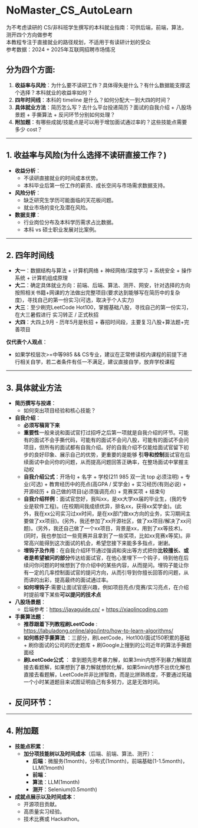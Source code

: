 # NoMaster_CS_AutoLearn
为不考虑读研的 CS/非科班学生撰写的本科就业指南：可供后端，前端，算法，测开四个方向做参考  
本教程专注于直接就业的路径规划，不适用于有读研计划的受众  
参考数据：2024 + 2025年互联网招聘市场情况

## 分为四个方面:
1. **收益率与风险**：为什么要不读研工作？具体得失是什么？有什么数据能支撑这个选择？本科就业的收益率如何？
2. **四年时间线**：本科的 timeline 是什么？如何分配大一到大四的时间？
3. **具体就业方法**：简历怎么写？去什么平台投递简历？面试的自我介绍 + 八股场景题 + 手撕算法 + 反问环节分别如何处理？
4. **附加题**：有哪些成就/技能点是可以用于增加面试通过率的？这些技能点需要多少 cost？

---

## 1. 收益率与风险(为什么选择不读研直接工作？)
- **收益分析**：
  - 不读研直接就业的时间成本优势。
  - 本科毕业后第一份工作的薪资、成长空间与市场需求数据支持。
- **风险分析**：
  - 缺乏研究生学历可能面临的天花板问题。
  - 就业市场的变化及潜在风险。
- **数据支撑**：
  - 行业岗位分布及本科学历需求占比数据。
  - 本科 vs 硕士职业发展对比案例。
---

## 2. 四年时间线
- **大一**：数据结构与算法 + 计算机网络 + 神经网络/深度学习 + 系统安全 + 操作系统 + 计算机组成原理
- **大二**：确定具体就业方向：前端、后端、算法、测开、网安，针对选择的方向 按照相关书籍+网课的方法做出完整项目(要求达到能够写在简历中的复杂度)，寻找自己的第一份实习(可选，取决于个人实力)
- **大三**：至少刷完LeetCode Hot100，掌握基础八股，寻找自己的第一份实习，在大三暑假进行 实习转正 / 正式秋招
- **大四**：大四上9月 - 历年5月是秋招 + 春招时间段，主要复习八股+算法题+完善项目

**仅代表个人观点**：
- 如果学校层次>=中等985 && CS专业，建议在正常修读校内课程的前提下进行相关自学，若二者条件有任一不满足，建议直接自学，放弃学校课程

---

## 3. 具体就业方法
- **简历撰写与投递**：
  - 如何突出项目经验和核心技能？
- **自我介绍**：
  - **必须写稿背下来**
  -  **重要性**一般来说和面试官打过招呼之后第一项就是自我介绍的环节。可能有的面试不会手撕代码，可能有的面试不会问八股，可能有的面试不会问项目，但所有的面试都有自我介绍。好的自我介绍不仅能给面试官留下初步的良好印象、展示自己的优势，更重要的是能够 **引导和控制**面试官在后续面试中会问你的问题，从而提高问题回答正确率，在整场面试中掌握主动权
  -  **自我介绍公式**：开场句 + 名字 + 学校(211 985 双一流 top 必须注明) + 专业(可选) + 教育经历中的亮点(高GPA / 奖学金) + 实习经历(有则必说) + 开源经历 + 自己做的项目(必须强调亮点) + 竞赛奖项 + 结束句
  -  **自我介绍样例**：面试官您好，我叫xx，是xx大学xx届的毕业生，(我的专业是软件工程)。(在校期间我成绩优异，排名xx，获得xx奖学金)。(此外，我在xx公司实习过xx时间，是在xx部门做xx方向的业务，实习期间主要做了xx项目)。(另外，我还参加了xx开源社区，做了xx项目/解决了xx问题)。(另外，我还自己做了一个xx项目，背景是xx，用到了xx等技术)。(同时，我也参加过一些竞赛并且拿到了一些奖项，比如xx竞赛x等奖)。非常高兴能得到这次面试的机会，希望您接下来能多多指点，谢谢。
  -  **埋钩子及作用**：在自我介绍环节通过强调和突出等方式把你**比较擅长、或者是希望被问的部分**传达给面试官，在他心里埋下一个钩子，待到他在后续问你问题的时候想到了你介绍中的某些内容，从而提问。埋钩子能让你有一定的几率控制面试官的提问方向，从而引导到你擅长回答的问题，从而讲的出彩，提高最终的面试通过率。
  -  **如何埋钩子**:需要让面试官感兴趣，例如项目亮点/竞赛/实习亮点，在介绍时提前埋下某些**可以提问的技术点**
- **八股场景题**：
  - 后端参考：https://javaguide.cn/ + https://xiaolincoding.com
- **手撕算法题**：
  - **推荐跟着下列教程刷LeetCode** : https://labuladong.online/algo/intro/how-to-learn-algorithms/
  - **如何练好手撕算法** ：三部分，刷LeetCode，Hot100/面试150积累的基础 + 刷你面试的公司的历史题库 + 刷Google上搜到的公司近年的算法手撕题面经
  - **刷LeetCode公式** ： 拿到题先思考暴力解，如果3min内想不到暴力解就直接去看题解，如果想到了暴力解就想优化解，如果5min内想不出优化解也直接去看题解，LeetCode并非比拼智商，而是比拼熟练度，不要通过死磕一个小时某道题目来试图证明自己有多努力，这是无效时间。
- **反问环节**：
  - 
---

## 4. 附加题
- **技能点积累**：
  - **加分项技能树以及时间成本**（后端、前端、算法、测开）：
    - **后端**：微服务(1month)，分布式(1month)，前端基础(1-1.5month)，LLM(1month)
    - **前端**：
    - **算法**：LLM(1month)
    - **测开**：Selenium(0.5month)
- **成就点展示以及时间成本**：
  - 开源项目贡献。
  - 高质量实习经验。
  - 技术比赛或 Hackathon。


